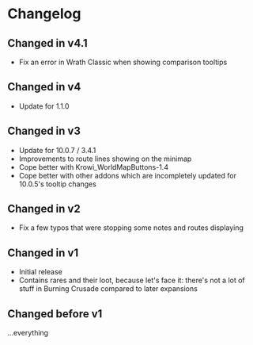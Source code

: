 # Changelog

## Changed in v4.1

* Fix an error in Wrath Classic when showing comparison tooltips

## Changed in v4

* Update for 1.1.0

## Changed in v3

* Update for 10.0.7 / 3.4.1
* Improvements to route lines showing on the minimap
* Cope better with Krowi_WorldMapButtons-1.4
* Cope better with other addons which are incompletely updated for 10.0.5's tooltip changes

## Changed in v2

* Fix a few typos that were stopping some notes and routes displaying

## Changed in v1

* Initial release
* Contains rares and their loot, because let's face it: there's not a lot of stuff in Burning Crusade compared to later expansions

## Changed before v1

...everything
